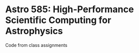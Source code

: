 Astro 585: High-Performance Scientific Computing for Astrophysics
=======
Code from class assignments
